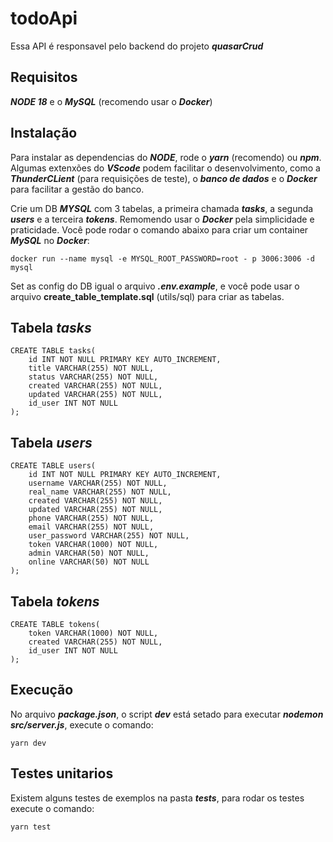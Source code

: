 # todoApi

Essa API é responsavel pelo backend do projeto **_quasarCrud_**

## Requisitos

**_NODE 18_** e o **_MySQL_** (recomendo usar o **_Docker_**)

## Instalação

Para instalar as dependencias do **_NODE_**, rode o **_yarn_** (recomendo) ou **_npm_**.
Algumas extenxões do **_VScode_** podem facilitar o desenvolvimento, como a **_ThunderCLient_** (para requisições de teste), o **_banco de dados_** e o **_Docker_** para facilitar a gestão do banco.

Crie um DB **_MYSQL_** com 3 tabelas, a primeira chamada **_tasks_**, a segunda **_users_** e a terceira **_tokens_**.
Remomendo usar o **_Docker_** pela simplicidade e praticidade.
Você pode rodar o comando abaixo para criar um container **_MySQL_** no **_Docker_**:

```
docker run --name mysql -e MYSQL_ROOT_PASSWORD=root - p 3006:3006 -d mysql
```

Set as config do DB igual o arquivo **_.env.example_**, e você pode usar o arquivo **create_table_template.sql** (utils/sql) para criar as tabelas.

## Tabela **_tasks_**

```
CREATE TABLE tasks(
    id INT NOT NULL PRIMARY KEY AUTO_INCREMENT,
    title VARCHAR(255) NOT NULL,
    status VARCHAR(255) NOT NULL,
    created VARCHAR(255) NOT NULL,
    updated VARCHAR(255) NOT NULL,
    id_user INT NOT NULL
);
```

## Tabela **_users_**

```
CREATE TABLE users(
    id INT NOT NULL PRIMARY KEY AUTO_INCREMENT,
    username VARCHAR(255) NOT NULL,
    real_name VARCHAR(255) NOT NULL,
    created VARCHAR(255) NOT NULL,
    updated VARCHAR(255) NOT NULL,
    phone VARCHAR(255) NOT NULL,
    email VARCHAR(255) NOT NULL,
    user_password VARCHAR(255) NOT NULL,
    token VARCHAR(1000) NOT NULL,
    admin VARCHAR(50) NOT NULL,
    online VARCHAR(50) NOT NULL
);
```

## Tabela **_tokens_**

```
CREATE TABLE tokens(
    token VARCHAR(1000) NOT NULL,
    created VARCHAR(255) NOT NULL,
    id_user INT NOT NULL
);
```

## Execução

No arquivo **_package.json_**, o script **_dev_** está setado para executar **_nodemon src/server.js_**, execute o comando:

```
yarn dev
```

## Testes unitarios

Existem alguns testes de exemplos na pasta **_tests_**, para rodar os testes execute o comando:

```
yarn test
```
